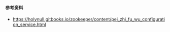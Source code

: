 ###

#### 参考资料
 - https://holynull.gitbooks.io/zookeeper/content/pei_zhi_fu_wu_configuration_service.html